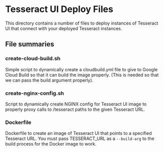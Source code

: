 # Tesseract UI Deploy Files

This directory contains a number of files to deploy instances of Tesseract UI that connect with your deployed Tesseract instances.

## File summaries

### create-cloud-build.sh

Simple script to dynamically create a cloudbuild.yml file to give to Google Cloud Build so that it can build the image properly. (This is needed so that we can pass the build argument properly).

### create-nginx-config.sh

Script to dynamically create NGINX config for Tesseract UI image to properly proxy calls to /tesseract paths to the given Tesseract URL.

### Dockerfile

Dockerfile to create an image of Tesseract UI that points to a specified Tesseract URL. You must pass TESSERACT_URL as a `--build-arg` to the build process for the Docker image to work.

